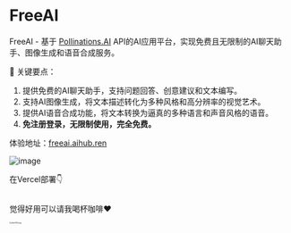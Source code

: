 # FreeAI
FreeAI - 基于 [Pollinations.AI](https://pollinations.ai/) API的AI应用平台，实现免费且无限制的AI聊天助手、图像生成和语音合成服务。

🔑 关键要点：
1. 提供免费的AI聊天助手，支持问题回答、创意建议和文本编写。
2. 支持AI图像生成，将文本描述转化为多种风格和高分辨率的视觉艺术。
3. 提供AI语音合成功能，将文本转换为逼真的多种语言和声音风格的语音。
4. **免注册登录，无限制使用，完全免费。**

体验地址：[freeai.aihub.ren](https://freeai.aihub.ren/)

![image](https://github.com/user-attachments/assets/5a76c6b7-0c62-41af-868c-f593d0429adc)


在Vercel部署👇

<a href="https://vercel.com/new/clone?repository-url=https://github.com/Azad-sl/FreeAI&amp;project-name=FreeAI;repository-name=FreeAI" rel="nofollow"><img src="https://camo.githubusercontent.com/20bea215d35a4e28f2c92ea5b657d006b087687486858a40de2922a4636301ab/68747470733a2f2f76657263656c2e636f6d2f627574746f6e" alt="" data-canonical-src="https://vercel.com/button" style="max-width: 100%;"></a>



觉得好用可以请我喝杯咖啡❤

<img src="https://github.com/user-attachments/assets/e9eecbdd-f266-467e-b615-71b67d8e8f17" alt="pEae92Q.png" style="zoom: 20%;" width="400"  />
